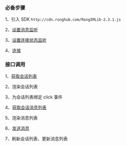 ### 必备步骤

1、引入 SDK `http://cdn.ronghub.com/RongIMLib-2.3.1.js`

2、[设置消息监听](http://www.rongcloud.cn/docs/web_api_demo.html#init_listener)

3、[设置连接状态监听](http://www.rongcloud.cn/docs/web_api_demo.html#init_listener)

4、[连接](http://www.rongcloud.cn/docs/web_api_demo.html#init_connect)

### 接口调用

1、[获取会话列表](http://www.rongcloud.cn/docs/web_api_demo.html#conversation_list)

2、渲染会话列表

3、为会话列表绑定 click 事件

4、[获取会话消息列表](http://www.rongcloud.cn/docs/web_api_demo.html#message_history)

5、渲染消息列表

6、[发送消息](http://www.rongcloud.cn/docs/web_api_demo.html#message_send)

7、刷新会话列表、更新消息列表